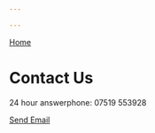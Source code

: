 ```yaml
---

---
```


[Home](index.md)

# Contact Us

24 hour answerphone: 07519 553928

<a href = "mailto: mksaa.recovery@gmail.com">Send Email</a>
